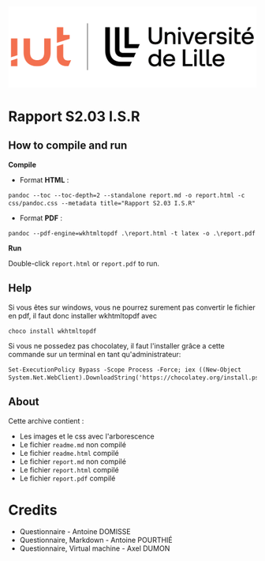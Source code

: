 ![](img/iuta.png)

# Rapport S2.03 I.S.R

## How to compile and run

**Compile**

* Format **HTML** :

```
pandoc --toc --toc-depth=2 --standalone report.md -o report.html -c css/pandoc.css --metadata title="Rapport S2.03 I.S.R"
```

* Format **PDF** :

```
pandoc --pdf-engine=wkhtmltopdf .\report.html -t latex -o .\report.pdf
```

**Run**

Double-click ``report.html`` or ``report.pdf`` to run.

## Help

Si vous êtes sur windows, vous ne pourrez surement pas convertir le fichier en pdf, il faut donc installer wkhtmltopdf avec
```
choco install wkhtmltopdf
```
Si vous ne possedez pas chocolatey, il faut l'installer grâce a cette commande sur un terminal en tant qu'administrateur:
```
Set-ExecutionPolicy Bypass -Scope Process -Force; iex ((New-Object System.Net.WebClient).DownloadString('https://chocolatey.org/install.ps1'))
```

## About

Cette archive contient :

* Les images et le css avec l'arborescence
* Le fichier ``readme.md`` non compilé
* Le fichier ``readme.html`` compilé
* Le fichier ``report.md`` non compilé
* Le fichier ``report.html`` compilé
* Le fichier ``report.pdf`` compilé

# Credits

* Questionnaire - Antoine DOMISSE
* Questionnaire, Markdown - Antoine POURTHIÉ
* Questionnaire, Virtual machine - Axel DUMON